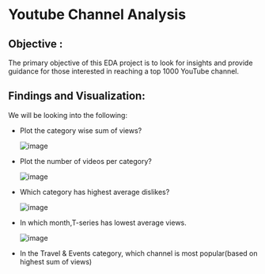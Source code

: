 # Youtube Channel Analysis

## Objective :
The primary objective of this EDA project is to look for insights and provide guidance for those interested in reaching a top 1000 YouTube channel.

## Findings and Visualization:
We will be looking into the following:
- Plot the category wise sum of views?

   ![image](https://github.com/atul139/Projects-Portfolio/assets/121300861/45cfc3de-6998-44a9-b4c1-eedacc91b39e)

  
- Plot the number of videos per category?

   ![image](https://github.com/atul139/Projects-Portfolio/assets/121300861/a71a0c85-443e-41e9-bcb8-7e0066f90bab)

  
- Which category has highest average dislikes?

   ![image](https://github.com/atul139/Projects-Portfolio/assets/121300861/34b30e50-0c31-4b5c-aa8c-84913b15214d)

  
- In which month,T-series has lowest average views.

   ![image](https://github.com/atul139/Projects-Portfolio/assets/121300861/a71415c7-4931-4355-84f6-af0a998d9e3d)

  
- In the Travel & Events category, which channel is most popular(based on highest sum of views)
